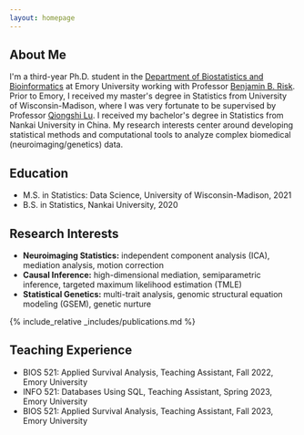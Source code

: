 ```yaml
---
layout: homepage
---
```


## About Me

I'm a third-year Ph.D. student in the [Department of Biostatistics and Bioinformatics](https://sph.emory.edu/departments/bios/index.html) at Emory University working with Professor [Benjamin B. Risk](https://github.com/thebrisklab). Prior to Emory, I received my master's degree in Statistics from University of Wisconsin-Madison, where I was very fortunate to be supervised by Professor [Qiongshi Lu](https://qlu-lab.org/people.html). I received my bachelor's degree in Statistics from Nankai University in China. My research interests center around developing statistical methods and computational tools to analyze complex biomedical (neuroimaging/genetics) data.

<!--
My name in Chinese is 王子航.
-->

## Education
- M.S. in Statistics: Data Science, University of Wisconsin-Madison, 2021
- B.S. in Statistics, Nankai University, 2020

## Research Interests

- **Neuroimaging Statistics:** independent component analysis (ICA), mediation analysis, motion correction
- **Causal Inference:** high-dimensional mediation, semiparametric inference, targeted maximum likelihood estimation (TMLE)
- **Statistical Genetics:** multi-trait analysis, genomic structural equation modeling (GSEM), genetic nurture

<!--
## News

- **[Feb. 2020]** Our paper about incremental learning is accepted to CVPR 2020.
- **[Feb. 2020]** We will host the ACM Multimedia Asia 2020 conference in Singapore!
- **[Sept. 2019]** Our paper about few-shot learning is accepted to NeurIPS 2019.
- **[Mar. 2019]** Our paper about few-shot learning is accepted to CVPR 2019.

-->

{% include_relative _includes/publications.md %}

## Teaching Experience
- BIOS 521: Applied Survival Analysis, Teaching Assistant, Fall 2022, Emory University
- INFO 521: Databases Using SQL, Teaching Assistant, Spring 2023, Emory University
- BIOS 521: Applied Survival Analysis, Teaching Assistant, Fall 2023, Emory University

<!--
{% include_relative _includes/services.md %}
-->

